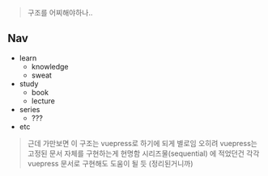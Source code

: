 > 구조를 어찌해야하나..

## Nav
- learn
  - knowledge
  - sweat
- study
  - book
  - lecture
- series
  - ???
- etc

> 근데 가만보면 이 구조는 vuepress로 하기에 되게 별로임
> 오히려 vuepress는 고정된 문서 자체를 구현하는게 현명함
> 시리즈물(sequential) 에 적었던건 각각 vuepress 문서로 구현해도 도움이 될 듯 (정리된거니까)